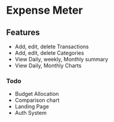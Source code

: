 # Expense Meter

## Features

* Add, edit, delete Transactions
* Add, edit, delete Categories
* View Daily, weekly, Monthly summary
* View Daily, Monthly Charts

### Todo 

* Budget Allocation
* Comparison chart
* Landing Page
* Auth System

